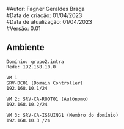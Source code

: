 #Autor: Fagner Geraldes Braga  
#Data de criação: 01/04/2023    
#Data de atualização: 01/04/2023  
#Versão: 0.01  

## Ambiente
	Domínio: grupo2.intra
	Rede: 192.168.10.0

	VM 1 
	SRV-DC01 (Domain Controller) 
	192.168.10.1/24  

	VM 2: SRV-CA-ROOT01 (Autônomo)
	192.168.10.2/24  

	VM 3: SRV-CA-ISSUING1 (Membro do domínio)
	192.168.10.3 /24     